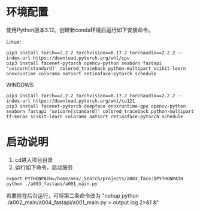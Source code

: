 # 环境配置
使用Python版本3.12。创建新conda环境后运行如下安装命令。

Linux:
```
pip3 install torch==2.2.2 torchvision==0.17.2 torchaudio==2.2.2 --index-url https://download.pytorch.org/whl/cpu
pip3 install facenet-pytorch opencv-python seaborn fastapi 'uvicorn[standard]' colored_traceback python-multipart scikit-learn onnxruntime colorama natsort retinaface-pytorch schedule
```

WINDOWS:
```
pip3 install torch==2.2.2 torchvision==0.17.2 torchaudio==2.2.2 --index-url https://download.pytorch.org/whl/cu121
pip3 install facenet-pytorch deepface onnxruntime-gpu opencv-python seaborn fastapi 'uvicorn[standard]' colored_traceback python-multipart tf-keras scikit-learn colorama natsort retinaface-pytorch schedule
```

# 启动说明
1. cd进入项目目录
2. 运行如下命令，启动服务
 ```
 export PYTHONPATH=/home/mkx/_Search/projects/a003_face:$PYTHONPATH
 python ./a003_fastapi/a001_main.py
 ```
 若要挂在后台运行，可将第二条命令改为 "nohup python ./a002_main/a004_fastapi/a001_main.py > output.log 2>&1 &"

